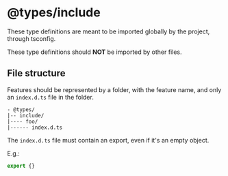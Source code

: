 # @types/include

These type definitions are meant to be imported globally by the project, through tsconfig.

These type definitions should **NOT** be imported by other files.

## File structure

Features should be represented by a folder, with the feature name, and only an `index.d.ts` file in the folder.

```
- @types/
|-- include/
|---- foo/
|------ index.d.ts
```

The `index.d.ts` file must contain an export, even if it's an empty object.

E.g.:

```ts
export {}
```

